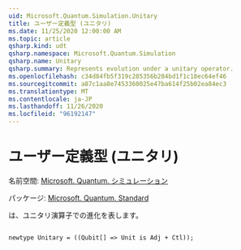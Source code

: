 ```yaml
---
uid: Microsoft.Quantum.Simulation.Unitary
title: ユーザー定義型 (ユニタリ)
ms.date: 11/25/2020 12:00:00 AM
ms.topic: article
qsharp.kind: udt
qsharp.namespace: Microsoft.Quantum.Simulation
qsharp.name: Unitary
qsharp.summary: Represents evolution under a unitary operator.
ms.openlocfilehash: c34d84fb5f319c285356b284bd1f1c18ec64ef46
ms.sourcegitcommit: a87c1aa8e7453360025e47ba614f25b02ea84ec3
ms.translationtype: MT
ms.contentlocale: ja-JP
ms.lasthandoff: 11/26/2020
ms.locfileid: "96192147"
---
```

# <a name="unitary-user-defined-type"></a>ユーザー定義型 (ユニタリ)

名前空間: [Microsoft. Quantum. シミュレーション](xref:Microsoft.Quantum.Simulation)

パッケージ: [Microsoft. Quantum. Standard](https://nuget.org/packages/Microsoft.Quantum.Standard)


は、ユニタリ演算子での進化を表します。

```qsharp

newtype Unitary = ((Qubit[] => Unit is Adj + Ctl));
```

